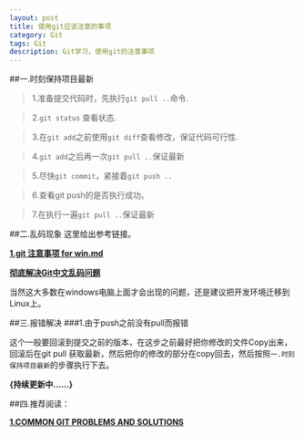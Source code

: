 ```yaml
---
layout: post
title: 使用git应该注意的事项
category: Git
tags: Git
description: Git学习，使用git的注意事项
---
```

##一.时刻保持项目最新

>1.准备提交代码时，先执行`git pull ..`命令.

>2.`git status` 查看状态.

>3.在`git add`之前使用`git diff`查看修改，保证代码可行性.

>4.`git add`之后再一次`git pull ..`保证最新

>5.尽快`git commit`，紧接着`git push ..`

>6.查看git push的是否执行成功。

>7.在执行一遍`git pull ..`保证最新


##二.乱码现象
这里给出参考链接。

[**1.git 注意事项 for win.md**](https://github.com/roamlog/goods/blob/master/git%20%E6%B3%A8%E6%84%8F%E4%BA%8B%E9%A1%B9%20for%20win.md)

[**彻底解决Git中文乱码问题**](http://www.diguage.com/archives/26.html)

当然这大多数在windows电脑上面才会出现的问题，还是建议把开发环境迁移到Linux上。


##三.报错解决
###1.由于push之前没有pull而报错

这个一般要回滚到提交之前的版本，在这步之前最好把你修改的文件Copy出来，回滚后在git pull 获取最新，然后把你的修改的部分在copy回去，然后按照`一.时刻保持项目最新`的步骤执行下去。

**{持续更新中……}**

##四.推荐阅读：

[**1.COMMON GIT PROBLEMS AND SOLUTIONS**](http://blackbe.lt/common-git-problems-and-solutions/)
